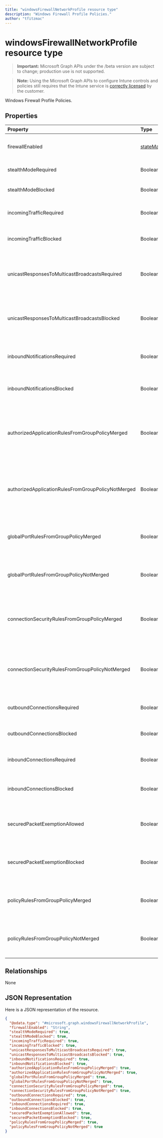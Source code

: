 ```yaml
---
title: "windowsFirewallNetworkProfile resource type"
description: "Windows Firewall Profile Policies."
author: "tfitzmac"
---
```


# windowsFirewallNetworkProfile resource type

> **Important:** Microsoft Graph APIs under the /beta version are subject to change; production use is not supported.

> **Note:** Using the Microsoft Graph APIs to configure Intune controls and policies still requires that the Intune service is [correctly licensed](https://go.microsoft.com/fwlink/?linkid=839381) by the customer.

Windows Firewall Profile Policies.

## Properties
|Property|Type|Description|
|:---|:---|:---|
|firewallEnabled|[stateManagementSetting](../resources/intune-deviceconfig-statemanagementsetting.md)|Configures the host device to allow or block the firewall and advanced security enforcement for the network profile. Possible values are: `notConfigured`, `blocked`, `allowed`.|
|stealthModeRequired|Boolean|Allow the server to operate in stealth mode. When StealthModeRequired and StealthModeBlocked are both true, StealthModeBlocked takes priority.|
|stealthModeBlocked|Boolean|Prevent the server from operating in stealth mode. When StealthModeRequired and StealthModeBlocked are both true, StealthModeBlocked takes priority.|
|incomingTrafficRequired|Boolean|Configures the firewall to allow incoming traffic pursuant to other policy settings. When IncomingTrafficRequired and IncomingTrafficBlocked are both true, IncomingTrafficBlocked takes priority.|
|incomingTrafficBlocked|Boolean|Configures the firewall to block all incoming traffic regardless of other policy settings. When IncomingTrafficRequired and IncomingTrafficBlocked are both true, IncomingTrafficBlocked takes priority.|
|unicastResponsesToMulticastBroadcastsRequired|Boolean|Configures the firewall to allow unicast responses to multicast broadcast traffic. When UnicastResponsesToMulticastBroadcastsRequired and UnicastResponsesToMulticastBroadcastsBlocked are both true, UnicastResponsesToMulticastBroadcastsBlocked takes priority.|
|unicastResponsesToMulticastBroadcastsBlocked|Boolean|Configures the firewall to block unicast responses to multicast broadcast traffic. When UnicastResponsesToMulticastBroadcastsRequired and UnicastResponsesToMulticastBroadcastsBlocked are both true, UnicastResponsesToMulticastBroadcastsBlocked takes priority.|
|inboundNotificationsRequired|Boolean|Allows the firewall to display notifications when an application is blocked from listening on a port. When InboundNotificationsRequired and InboundNotificationsBlocked are both true, InboundNotificationsBlocked takes priority.|
|inboundNotificationsBlocked|Boolean|Prevents the firewall from displaying notifications when an application is blocked from listening on a port. When InboundNotificationsRequired and InboundNotificationsBlocked are both true, InboundNotificationsBlocked takes priority.|
|authorizedApplicationRulesFromGroupPolicyMerged|Boolean|Configures the firewall to merge authorized application rules from group policy with those from local store instead of ignoring the local store rules. When AuthorizedApplicationRulesFromGroupPolicyNotMerged and AuthorizedApplicationRulesFromGroupPolicyMerged are both true, AuthorizedApplicationRulesFromGroupPolicyMerged takes priority.|
|authorizedApplicationRulesFromGroupPolicyNotMerged|Boolean|Configures the firewall to prevent merging authorized application rules from group policy with those from local store instead of ignoring the local store rules. When AuthorizedApplicationRulesFromGroupPolicyNotMerged and AuthorizedApplicationRulesFromGroupPolicyMerged are both true, AuthorizedApplicationRulesFromGroupPolicyMerged takes priority.|
|globalPortRulesFromGroupPolicyMerged|Boolean|Configures the firewall to merge global port rules from group policy with those from local store instead of ignoring the local store rules. When GlobalPortRulesFromGroupPolicyNotMerged and GlobalPortRulesFromGroupPolicyMerged are both true, GlobalPortRulesFromGroupPolicyMerged takes priority.|
|globalPortRulesFromGroupPolicyNotMerged|Boolean|Configures the firewall to prevent merging global port rules from group policy with those from local store instead of ignoring the local store rules. When GlobalPortRulesFromGroupPolicyNotMerged and GlobalPortRulesFromGroupPolicyMerged are both true, GlobalPortRulesFromGroupPolicyMerged takes priority.|
|connectionSecurityRulesFromGroupPolicyMerged|Boolean|Configures the firewall to merge connection security rules from group policy with those from local store instead of ignoring the local store rules. When ConnectionSecurityRulesFromGroupPolicyNotMerged and ConnectionSecurityRulesFromGroupPolicyMerged are both true, ConnectionSecurityRulesFromGroupPolicyMerged takes priority.|
|connectionSecurityRulesFromGroupPolicyNotMerged|Boolean|Configures the firewall to prevent merging connection security rules from group policy with those from local store instead of ignoring the local store rules. When ConnectionSecurityRulesFromGroupPolicyNotMerged and ConnectionSecurityRulesFromGroupPolicyMerged are both true, ConnectionSecurityRulesFromGroupPolicyMerged takes priority.|
|outboundConnectionsRequired|Boolean|Configures the firewall to allow all outgoing connections by default. When OutboundConnectionsRequired and OutboundConnectionsBlocked are both true, OutboundConnectionsBlocked takes priority.|
|outboundConnectionsBlocked|Boolean|Configures the firewall to block all outgoing connections by default. When OutboundConnectionsRequired and OutboundConnectionsBlocked are both true, OutboundConnectionsBlocked takes priority.|
|inboundConnectionsRequired|Boolean|Configures the firewall to allow all incoming connections by default. When InboundConnectionsRequired and InboundConnectionsBlocked are both true, InboundConnectionsBlocked takes priority.|
|inboundConnectionsBlocked|Boolean|Configures the firewall to block all incoming connections by default. When InboundConnectionsRequired and InboundConnectionsBlocked are both true, InboundConnectionsBlocked takes priority.|
|securedPacketExemptionAllowed|Boolean|Configures the firewall to allow the host computer to respond to unsolicited network traffic of that traffic is secured by IPSec even when stealthModeBlocked is set to true. When SecuredPacketExemptionBlocked and SecuredPacketExemptionAllowed are both true, SecuredPacketExemptionAllowed takes priority.|
|securedPacketExemptionBlocked|Boolean|Configures the firewall to block the host computer to respond to unsolicited network traffic of that traffic is secured by IPSec even when stealthModeBlocked is set to true. When SecuredPacketExemptionBlocked and SecuredPacketExemptionAllowed are both true, SecuredPacketExemptionAllowed takes priority.|
|policyRulesFromGroupPolicyMerged|Boolean|Configures the firewall to merge Firewall Rule policies from group policy with those from local store instead of ignoring the local store rules. When PolicyRulesFromGroupPolicyNotMerged and PolicyRulesFromGroupPolicyMerged are both true, PolicyRulesFromGroupPolicyMerged takes priority.|
|policyRulesFromGroupPolicyNotMerged|Boolean|Configures the firewall to prevent merging Firewall Rule policies from group policy with those from local store instead of ignoring the local store rules. When PolicyRulesFromGroupPolicyNotMerged and PolicyRulesFromGroupPolicyMerged are both true, PolicyRulesFromGroupPolicyMerged takes priority.|

## Relationships
None

## JSON Representation
Here is a JSON representation of the resource.
<!-- {
  "blockType": "resource",
  "@odata.type": "microsoft.graph.windowsFirewallNetworkProfile"
}
-->
``` json
{
  "@odata.type": "#microsoft.graph.windowsFirewallNetworkProfile",
  "firewallEnabled": "String",
  "stealthModeRequired": true,
  "stealthModeBlocked": true,
  "incomingTrafficRequired": true,
  "incomingTrafficBlocked": true,
  "unicastResponsesToMulticastBroadcastsRequired": true,
  "unicastResponsesToMulticastBroadcastsBlocked": true,
  "inboundNotificationsRequired": true,
  "inboundNotificationsBlocked": true,
  "authorizedApplicationRulesFromGroupPolicyMerged": true,
  "authorizedApplicationRulesFromGroupPolicyNotMerged": true,
  "globalPortRulesFromGroupPolicyMerged": true,
  "globalPortRulesFromGroupPolicyNotMerged": true,
  "connectionSecurityRulesFromGroupPolicyMerged": true,
  "connectionSecurityRulesFromGroupPolicyNotMerged": true,
  "outboundConnectionsRequired": true,
  "outboundConnectionsBlocked": true,
  "inboundConnectionsRequired": true,
  "inboundConnectionsBlocked": true,
  "securedPacketExemptionAllowed": true,
  "securedPacketExemptionBlocked": true,
  "policyRulesFromGroupPolicyMerged": true,
  "policyRulesFromGroupPolicyNotMerged": true
}
```



